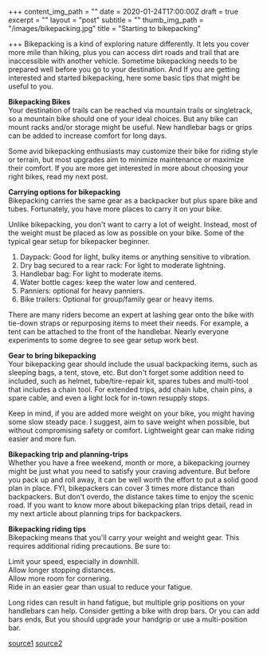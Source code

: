 +++
content_img_path = ""
date = 2020-01-24T17:00:00Z
draft = true
excerpt = ""
layout = "post"
subtitle = ""
thumb_img_path = "/images/bikepacking.jpg"
title = "Starting to bikepacking"

+++
Bikepacking is a kind of exploring nature differently. It lets you cover more mile than hiking, plus you can access dirt roads and trail that are inaccessible with another vehicle. Sometime bikepacking needs to be prepared well before you go to your destination. And If you are getting interested and started bikepacking, here some basic tips that might be useful to you.

**Bikepacking Bikes**  
Your destination of trails can be reached via mountain trails or singletrack, so a mountain bike should one of your ideal choices. But any bike can mount racks and/or storage might be useful. New handlebar bags or grips can be added to increase comfort for long days.

Some avid bikepacking enthusiasts may customize their bike for riding style or terrain, but most upgrades aim to minimize maintenance or maximize their comfort. If you are more get interested in more about choosing your right bikes, read my next post.

**Carrying options for bikepacking**  
Bikepacking carries the same gear as a backpacker but plus spare bike and tubes. Fortunately, you have more places to carry it on your bike.

Unlike bikepacking, you don't want to carry a lot of weight. Instead, most of the weight must be placed as low as possible on your bike. Some of the typical gear setup for bikepacker beginner.

1. Daypack: Good for light, bulky items or anything sensitive to vibration.
2. Dry bag secured to a rear rack: For light to moderate lightning.
3. Handlebar bag: For light to moderate items.
4. Water bottle cages: keep the water low and centered.
5. Panniers: optional for heavy panniers.
6. Bike trailers: Optional for group/family gear or heavy items.

There are many riders become an expert at lashing gear onto the bike with tie-down straps or repurposing items to meet their needs. For example, a tent can be attached to the front of the handlebar. Nearly everyone experiments to some degree to see gear setup work best.

**Gear to bring bikepacking**  
Your bikepacking gear should include the usual backpacking items, such as sleeping bags, a tent, stove, etc. But don't forget some addition need to included, such as helmet, tube/tire-repair kit, spares tubes and multi-tool that includes a chain tool. For extended trips, add chain lube, chain pins, a spare cable, and even a light lock for in-town resupply stops.

Keep in mind, if you are added more weight on your bike, you might having some slow steady pace. I suggest, aim to save weight when possible, but without compromising safety or comfort. Lightweight gear can make riding easier and more fun.

**Bikepacking trip and planning-trips**  
Whether you have a free weekend, month or more, a bikepacking journey might be just what you need to satisfy your craving adventure. But before you pack up and roll away, it can be well worth the effort to put a solid good plan in place. FYI, bikepackers can cover 3 times more distance than backpackers. But don't overdo, the distance takes time to enjoy the scenic road. If you want to know more about bikepacking plan trips detail, read in my next article about planning trips for backpackers.

**Bikepacking riding tips**  
Bikepacking means that you'll carry your weight and weight gear. This requires additional riding precautions. Be sure to:

Limit your speed, especially in downhill.  
Allow longer stopping distances.  
Allow more room for cornering.  
Ride in an easier gear than usual to reduce your fatigue.

Long rides can result in hand fatigue, but multiple grip positions on your handlebars can help. Consider getting a bike with drop bars. Or you can add bars ends, But you should upgrade your handgrip or use a multi-position bar.

[source1](https://www.rei.com/learn/expert-advice/bikepacking.html "source1") [source2](https://bikepacking.com/bikepacking-101/ "source2")